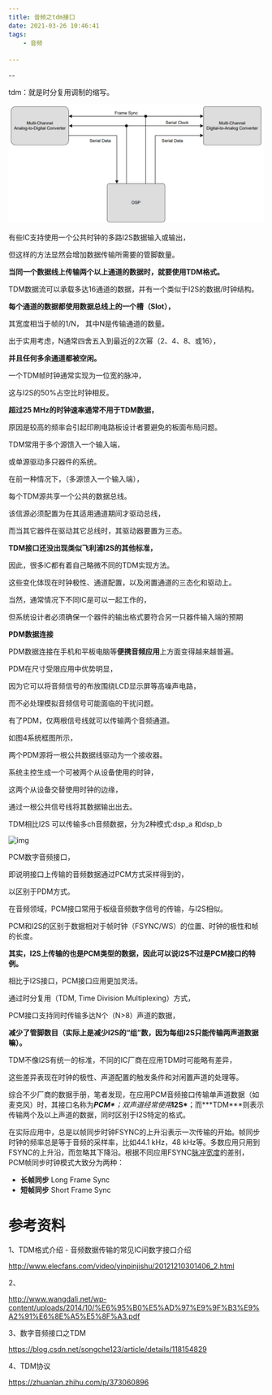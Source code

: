 ```yaml
---
title: 音频之tdm接口
date: 2021-03-26 10:46:41
tags:
	- 音频

---
```


--

tdm：就是时分复用调制的缩写。

![在这里插入图片描述](../images/random_name/20210209153656910.png)

有些IC支持使用一个公共时钟的多路I2S数据输入或输出，

但这样的方法显然会增加数据传输所需要的管脚数量。

**当同一个数据线上传输两个以上通道的数据时，就要使用TDM格式。**

TDM数据流可以承载多达16通道的数据，并有一个类似于I2S的数据/时钟结构。



**每个通道的数据都使用数据总线上的一个槽（Slot），**

其宽度相当于帧的1/N， 其中N是传输通道的数量。

出于实用考虑，N通常四舍五入到最近的2次幂（2、4、8、或16），

**并且任何多余通道都被空闲。**

一个TDM帧时钟通常实现为一位宽的脉冲，

这与I2S的50%占空比时钟相反。

**超过25 MHz的时钟速率通常不用于TDM数据，**

原因是较高的频率会引起印刷电路板设计者要避免的板面布局问题。



TDM常用于多个源馈入一个输入端，

或单源驱动多只器件的系统。

在前一种情况下，（多源馈入一个输入端），

每个TDM源共享一个公共的数据总线。

该信源必须配置为在其适用通道期间才驱动总线，

而当其它器件在驱动其它总线时，其驱动器要置为三态。



**TDM接口还没出现类似飞利浦I2S的其他标准，**

因此，很多IC都有着自己略微不同的TDM实现方法。

这些变化体现在时钟极性、通道配置，以及闲置通道的三态化和驱动上。

当然，通常情况下不同IC是可以一起工作的，

但系统设计者必须确保一个器件的输出格式要符合另一只器件输入端的预期



**PDM数据连接**

PDM数据连接在手机和平板电脑等**便携音频应用**上方面变得越来越普遍。

PDM在尺寸受限应用中优势明显，

因为它可以将音频信号的布放围绕LCD显示屏等高噪声电路，

而不必处理模拟音频信号可能面临的干扰问题。



有了PDM，仅两根信号线就可以传输两个音频通道。

如图4系统框图所示，

两个PDM源将一根公共数据线驱动为一个接收器。

系统主控生成一个可被两个从设备使用的时钟，

这两个从设备交替使用时钟的边缘，

通过一根公共信号线将其数据输出出去。



TDM相比I2S 可以传输多ch音频数据，分为2种模式:dsp_a 和dsp_b

![img](https://gitee.com/teddyxiong53/playopenwrt_pic/raw/master/20210623154352113.png)



PCM数字音频接口，

即说明接口上传输的音频数据通过PCM方式采样得到的，

以区别于PDM方式。

在音频领域，PCM接口常用于板级音频数字信号的传输，与I2S相似。

PCM和I2S的区别于数据相对于帧时钟（FSYNC/WS）的位置、时钟的极性和帧的长度。

**其实，I2S上传输的也是PCM类型的数据，因此可以说I2S不过是PCM接口的特例。**



相比于I2S接口，PCM接口应用更加灵活。

通过时分复用（TDM, Time Division Multiplexing）方式，

PCM接口支持同时传输多达N个（N>8）声道的数据，

**减少了管脚数目（实际上是减少I2S的“组”数，因为每组I2S只能传输两声道数据嘛）。**

TDM不像I2S有统一的标准，不同的IC厂商在应用TDM时可能略有差异，

这些差异表现在时钟的极性、声道配置的触发条件和对闲置声道的处理等。



综合不少厂商的数据手册，笔者发现，在应用PCM音频接口传输单声道数据（如麦克风）时，其接口名称为***PCM\***；双声道经常使用***I2S\***；而***TDM\***则表示传输两个及以上声道的数据，同时区别于I2S特定的格式。



在实际应用中，总是以帧同步时钟FSYNC的上升沿表示一次传输的开始。帧同步时钟的频率总是等于音频的采样率，比如44.1 kHz，48 kHz等。多数应用只用到FSYNC的上升沿，而忽略其下降沿。根据不同应用FSYNC[脉冲宽度](https://www.zhihu.com/search?q=脉冲宽度&search_source=Entity&hybrid_search_source=Entity&hybrid_search_extra={"sourceType"%3A"article"%2C"sourceId"%3A373060896})的差别，PCM帧同步时钟模式大致分为两种：

- **长帧同步** Long Frame Sync
- **短帧同步** Short Frame Sync



# 参考资料

1、TDM格式介绍 - 音频数据传输的常见IC间数字接口介绍

http://www.elecfans.com/video/yinpinjishu/20121210301406_2.html

2、

http://www.wangdali.net/wp-content/uploads/2014/10/%E6%95%B0%E5%AD%97%E9%9F%B3%E9%A2%91%E6%8E%A5%E5%8F%A3.pdf

3、数字音频接口之TDM

https://blog.csdn.net/songche123/article/details/118154829

4、TDM协议

https://zhuanlan.zhihu.com/p/373060896